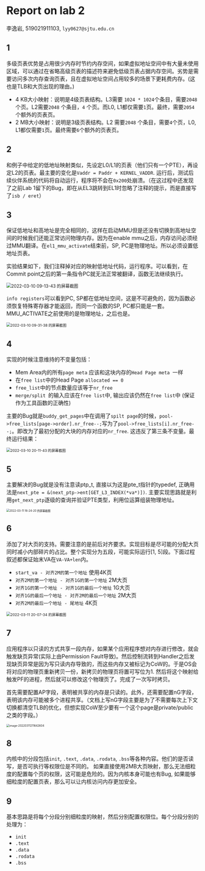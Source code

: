 # Report on lab 2

李逸岩, 519021911103, `lyy0627@sjtu.edu.cn`

## 1

多级页表优势是占用很少内存时节约内存空间，如果虚拟地址空间中有大量未使用区域，可以通过在省略高级页表的描述符来避免低级页表占据内存空间。劣势是需要访问多次内存查询页表，且在虚拟地址空间占用较多的场景下更耗费内存。(这也是TLB和大页出现的理由。)

- 4 KB大小映射：说明是4级页表结构。L3需要 `1024 * 1024`个条目，需要`2048`个页。L2需要`2048` 个条目，`4` 个页。而L0, L1都仅需要`1`页。最终，需要`2054`个额外的页表页。
- 2 MB大小映射：说明是3级页表结构。L2 需要`2048` 个条目，需要`4`个页，L0, L1都仅需要`1`页。最终需要`6`个额外的页表页。

## 2

和例子中给定的低地址映射类似，先设定L0/L1的页表（他们只有一个PTE），再设定L2的页表。最主要的变化是`Vaddr = Paddr + KERNEL_VADDR`. 运行后，测试后续伙伴系统的代码将自动运行，程序将不会在`0x200`处崩溃。（在这过程中还发现了之前Lab 1留下的Bug，即在从EL3跳转到EL1时忽略了注释的提示，而是直接写了`isb / eret`）

## 3

保证低地址和高地址是完全相同的，这样在启动MMU但是还没有切换到高地址空间的时候我们还能正常访问物理内存。因为在enable mmu之后，内存访问必须经过MMU翻译。在`el1_mmu_activate`结束前，SP, PC是物理地址。所以必须设置低地址页表。

实验结果如下，我们注释掉对应的映射低地址代码，运行程序。可以看到，在Commit point之后的第一条指令PC就无法正常被翻译，函数无法继续执行。

<img src="https://s2.loli.net/2022/03/10/hCaizoIePD2jLyW.png" alt="2022-03-10 09-13-43 的屏幕截图" style="zoom:80%;" />

`info registers`可以看到PC, SP都在低地址空间，这是不可避免的，因为函数必须恢复特殊寄存器才能返回，而同一个函数的SP, PC都只能是一套。MMU_ACTIVATE之前使用的是物理地址，之后也是。

<img src="https://s2.loli.net/2022/03/10/BxkMf8iaOP23n7q.png" alt="2022-03-10 09-31-38 的屏幕截图" style="zoom:67%;" />

## 4

实现的时候注意维持的不变量包括：

- Mem Area内的所有`page meta` 应该和这块内存的`Head Page meta `一样
- 在`free list`中的Head Page `allocated == 0`
- `free_list`中的节点数量应该等于`nr_free`
- `merge/split `的输入应该在`free list`中, 输出应该仍然在`free list`中 (保证作为工具函数的正确性)

主要的Bug就是`buddy_get_pages`中在调用了`spilt page`的时候，`pool->free_lists[page->order].nr_free--;`写为了`pool->free_lists[i].nr_free--;`。即改为了最初分配的大块的内存对应的`nr_free`. 这违反了第三条不变量。最终运行结果：

<img src="https://s2.loli.net/2022/03/12/VMuTdaDXpWtRsL4.png" alt="2022-03-10 20-11-43 的屏幕截图" style="zoom:67%;" />

## 5

主要解决的Bug就是没有注意读ptp_t, 直接以为这是pte_t指针的typedef, 正确用法是`next_pte = &(next_ptp->ent[GET_L3_INDEX(*va*)])`. 主要实现思路就是利用`get_next_ptp`逐级的查询并验证PTE类型，利用位运算组装物理地址。

<img src="https://s2.loli.net/2022/03/12/t193Gf6dg42kmjR.png" alt="2022-03-11 16-24-20 的屏幕截图" style="zoom:50%;" />



## 6

添加了对大页的支持。需要注意的是前后对齐要求。实现目标是尽可能的分配大页同时减小内部碎片的占比。整个实现分为五段，可能实际运行[1, 5]段。下面过程叙述都保证始末VA在`VA-VA+len`内。

- `start_va - 对齐2M的第一个地址` 使用4K页
- `对齐2M的第一个地址 - 对齐1G的第一个地址` 2M大页
- `对齐1G的第一个地址 - 对齐1G的最后一个地址` 1G大页
- `对齐1G的最后一个地址 - 对齐2M的最后一个地址` 2M大页
- `对齐2M的最后一个地址 - 尾地址` 4K页

<img src="/home/lee/图片/2022-03-11 20-07-34 的屏幕截图.png" alt="2022-03-11 20-07-34 的屏幕截图" style="zoom:67%;" />

## 7

应用程序以只读的方式共享一段内存，如果某个应用程序想对内存进行修改，就会触发缺页异常(实际上由Permission Fault导致)。然后控制流转到Handler之后发现缺页异常是因为写只读内存导致的，而这些内存又被标记为CoW的。于是OS会将对应的物理页重新拷贝一份，新拷贝的物理页将置可写位为1. 然后将这个映射给触发PF的进程，然后就可以修改这个物理页了。完成了一次写时拷贝。

首先需要配置AP字段，表明被共享的内存是只读的。此外，还需要配置nG字段，表明该内存可能被多个进程共享。（文档上写nG字段主要是为了不需要每次上下文切换都清空TLB的优化，但想实现CoW至少要有一个这个page是private/public之类的字段。）

<img src="https://s2.loli.net/2022/03/11/mLCpbFSjdOhuqN8.png" alt="image-20220311211642604" style="zoom:50%;" />

##                                                                                                                                 8

内核中的分段包括`init`, `.text`, `.data`, `.rodata`, `.bss`等各种内容。他们的是否读写，是否可执行等权限位是不同的。 如果直接使用2MB大页映射，那么无法细粒度的配置每个页的权限，这可能是危险的。因为内核本身可能也有Bug, 如果能够细粒度的配置页表，那么可以让内核访问内存更加安全。

## 9

基本思路是将每个分段分别细粒度的映射，然后分别配置权限位。每个分段分别的处理为：

- `init`
- `.text`
- `.data`
- `.rodata`
- `.bss`





